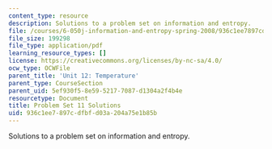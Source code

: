 ```yaml
---
content_type: resource
description: Solutions to a problem set on information and entropy.
file: /courses/6-050j-information-and-entropy-spring-2008/936c1ee7897cdfbfd03a204a75e1b85b_MIT6_050JS08_ps_11_sol.pdf
file_size: 199298
file_type: application/pdf
learning_resource_types: []
license: https://creativecommons.org/licenses/by-nc-sa/4.0/
ocw_type: OCWFile
parent_title: 'Unit 12: Temperature'
parent_type: CourseSection
parent_uid: 5ef930f5-8e59-5217-7087-d1304a2f4b4e
resourcetype: Document
title: Problem Set 11 Solutions
uid: 936c1ee7-897c-dfbf-d03a-204a75e1b85b
---
```

Solutions to a problem set on information and entropy.